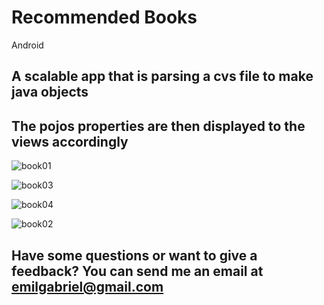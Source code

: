 # Recommended Books
Android

## A scalable app that is parsing a cvs file to make java objects
## The pojos properties are then displayed to the views accordingly

![book01](https://user-images.githubusercontent.com/72876989/126868687-06146b1f-9c8f-4f2d-af23-c1f6009ab6a0.png)

![book03](https://user-images.githubusercontent.com/72876989/126868700-8a89f51f-5c8b-4cc3-bee7-e5dba6b1b379.png)

![book04](https://user-images.githubusercontent.com/72876989/126868704-91655596-f264-4e70-aebd-ddf0140ba5a3.png)

![book02](https://user-images.githubusercontent.com/72876989/126868708-7e9123b9-f5fa-4669-bf4e-22d3cf7b94ec.png)

## Have some questions or want to give a feedback? You can send me an email at emilgabriel@gmail.com
